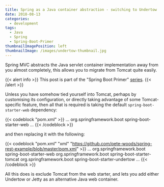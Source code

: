 ```yaml
---
title: Spring as a Java container abstraction - switching to Undertow
date: 2018-08-13
categories:
  - development
tags:
  - Java
  - Spring
  - Spring-Boot-Primer
thumbnailImagePosition: left
thumbnailImage: /images/undertow-thumbnail.jpg
---
```


Spring MVC abstracts the Java servlet container implementation away from you
almost completely, this allows you to migrate from Tomcat quite easily.

<!--more-->

{{< alert info >}}
This post is part of the "Spring Boot Primer" [series](/tags/spring-boot-primer).
{{< /alert >}}

Unless you have somehow tied yourself into Tomcat, perhaps by customising its
configuration, or directly taking advantage of some Tomcat-specific feature,
then all that is required is taking the default `spring-boot-starter-web`
dependency:

{{< codeblock "pom.xml" >}}
<dependencies>
  ...
  <dependency>
    <groupId>org.springframework.boot</groupId>
    <artifactId>spring-boot-starter-web</artifactId>
  </dependency>
  ...
</dependencies>
{{< /codeblock >}}

and then replacing it with the following:

{{< codeblock "pom.xml" "xml" "https://github.com/pete-woods/spring-rest-example/blob/master/pom.xml" >}}
<dependencies>
  ...
  <dependency>
    <groupId>org.springframework.boot</groupId>
    <artifactId>spring-boot-starter-web</artifactId>
    <exclusions>
      <exclusion>
        <groupId>org.springframework.boot</groupId>
        <artifactId>spring-boot-starter-tomcat</artifactId>
      </exclusion>
    </exclusions>
  </dependency>
  <dependency>
    <groupId>org.springframework.boot</groupId>
    <artifactId>spring-boot-starter-undertow</artifactId>
  </dependency>
  ...
</dependencies>
{{< /codeblock >}}

All this does is exclude Tomcat from the web starter, and lets you add
either Undertow or Jetty as an alternative Java web container.
